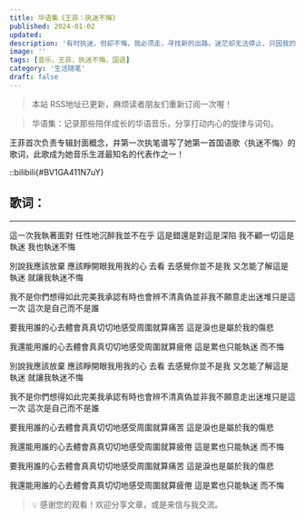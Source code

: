 ```yaml
---
title: 华语集《王菲：执迷不悔》
published: 2024-01-02
updated: 
description: '有时执迷，但却不悔，我必须走，寻找新的出路。迷茫却无法停止，只因我的感觉指引.'
image: ''
tags: [音乐，王菲，执迷不悔，国语]
category: '生活随笔'
draft: false
---
```


> 本站 RSS地址已更新，麻烦读者朋友们重新订阅一次喔！

> 华语集：记录那些陪伴成长的华语音乐，分享打动内心的旋律与词句。

王菲首次负责专辑封面概念，并第一次执笔谱写了她第一首国语歌〈执迷不悔〉的歌词，此歌成为她音乐生涯最知名的代表作之一！

::bilibili{#BV1GA411N7uY}

## 歌词：

---

這一次我執著面對 任性地沉醉我並不在乎 這是錯還是對這是深陷 我不顧一切這是執迷 我也執迷不悔

別說我應該放棄 應該睜開眼我用我的心 去看 去感覺你並不是我 又怎能了解這是執迷 就讓我執迷不悔

我不是你們想得如此完美我承認有時也會辨不清真偽並非我不願意走出迷堆只是這一次 這次是自己而不是誰

要我用誰的心去體會真真切切地感受周圍就算痛苦 這是淚也是屬於我的傷悲

我還能用誰的心去體會真真切切地感受周圍就算疲倦 這是累也只能執迷 而不悔

別說我應該放棄 應該睜開眼我用我的心 去看 去感覺你並不是我 又怎能了解這是執迷 就讓我執迷不悔

我不是你們想得如此完美我承認有時也會辨不清真偽並非我不願意走出迷堆只是這一次 這次是自己而不是誰

要我用誰的心去體會真真切切地感受周圍就算痛苦 這是淚也是屬於我的傷悲

我還能用誰的心去體會真真切切地感受周圍就算疲倦 這是累也只能執迷 而不悔

要我用誰的心去體會真真切切地感受周圍就算痛苦 這是淚也是屬於我的傷悲

我還能用誰的心去體會真真切切地感受周圍就算疲倦 這是累也只能執迷 而不悔

> 💡 感谢您的观看！欢迎分享文章，或是来信与我交流。